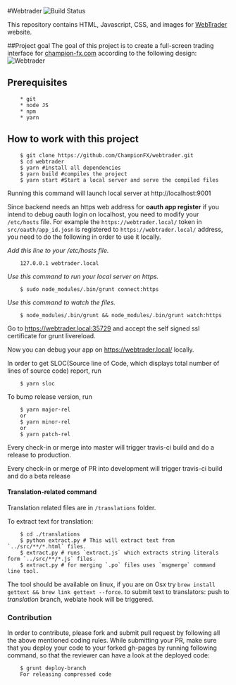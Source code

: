 #Webtrader ![Build Status](https://travis-ci.org/ChampionFX/webtrader.svg?branch=master)

This repository contains HTML, Javascript, CSS, and images for [WebTrader](http://ChampionFX.github.io/webtrader) website.

##Project goal
The goal of this project is to create a full-screen trading interface for [champion-fx.com](https://www.champion-fx.com) according to the following design:
![Webtrader](https://banners.binary.com/misc/webtrader-layout.jpg)

## Prerequisites

        * git
        * node JS
        * npm
        * yarn

## How to work with this project

        $ git clone https://github.com/ChampionFX/webtrader.git
        $ cd webtrader
        $ yarn #install all dependencies
        $ yarn build #compiles the project
        $ yarn start #Start a local server and serve the compiled files

Running this command will launch local server at http://localhost:9001

Since backend needs an https web address for **oauth app register** if you intend to debug oauth login on localhost,  you need to modify your `/etc/hosts` file. For example the `https://webtrader.local/` token in `src/oauth/app_id.josn` is registered to `https://webtrader.local/` address, you need to do the following in order to use it locally.

*Add this line to your /etc/hosts file.*

        127.0.0.1 webtrader.local

*Use this command to run your local server on https.*

        $ sudo node_modules/.bin/grunt connect:https

*Use this command to watch the files.*

        $ node_modules/.bin/grunt && node_modules/.bin/grunt watch:https

Go to https://webtrader.local:35729 and accept the self signed ssl certificate for grunt livereload.

Now you can debug your app on https://webtrader.local/ locally.

In order to get SLOC(Source line of Code, which displays total number of lines of source code) report, run

        $ yarn sloc

To bump release version, run

        $ yarn major-rel
        or
        $ yarn minor-rel
        or
        $ yarn patch-rel

Every check-in or merge into master will trigger travis-ci build and do a release to production.

Every check-in or merge of PR into development will trigger travis-ci build and do a beta release

#### Translation-related command

Translation related files are in `/translations` folder.
    
  To extract text for translation:

        $ cd ./translations
        $ python extract.py # This will extract text from `../src/**/*.html` files.
        $ extract.py # runs `extract.js` which extracts string literals form `../src/**/*.js` files.
        $ extract.py # for merging `.po` files uses `msgmerge` command line tool.

The tool should be available on linux, if you are on Osx try `brew install gettext && brew link gettext --force`.
to submit text to translators: push to *translation* branch, weblate hook will be triggered.

### Contribution
In order to contribute, please fork and submit pull request by following all the above mentioned coding rules.
While submitting your PR, make sure that you deploy your code to your forked gh-pages by running following command, so that the reviewer can have a look at the deployed code:

        $ grunt deploy-branch
        For releasing compressed code
